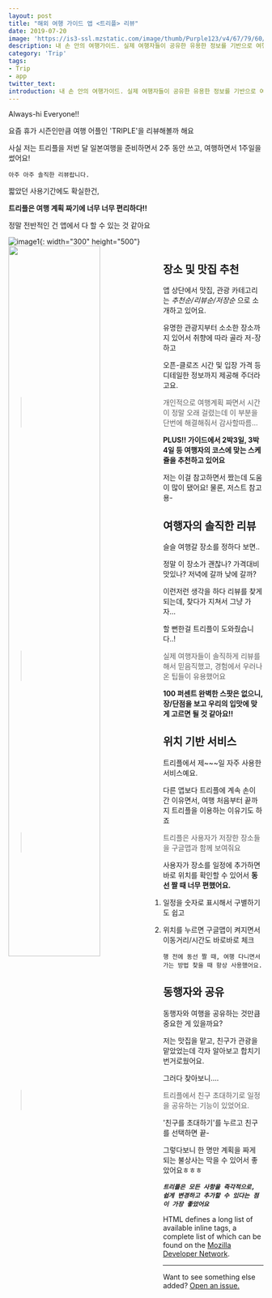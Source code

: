 ```yaml
---
layout: post
title: "해외 여행 가이드 앱 <트리플> 리뷰"
date: 2019-07-20 
image: 'https://is3-ssl.mzstatic.com/image/thumb/Purple123/v4/67/79/60/677960c1-4772-301f-0d35-27ed03f38a03/AppIcon-0-1x_U007emarketing-0-0-sRGB-85-220-0-7.png/1200x630wa.png'
description: 내 손 안의 여행가이드. 실제 여행자들이 공유한 유용한 정보를 기반으로 여행해보자.
category: 'Trip'
tags:
- Trip
- app
twitter_text: 
introduction: 내 손 안의 여행가이드. 실제 여행자들이 공유한 유용한 정보를 기반으로 여행해보자.
---
```



Always-hi Everyone!!

요즘 휴가 시즌인만큼 여행 어플인 'TRIPLE'을 리뷰해볼까 해요

사실 저는 트리플을 저번 달 일본여행을 준비하면서 2주 동안 쓰고, 여행하면서 1주일을 썼어요!

`아주 아주 솔직한 리뷰랍니다.`

짧았던 사용기간에도 확실한건,

**트리플은 여행 계획 짜기에 너무 너무 편리하다!!**

정말 전반적인 건 앱에서 다 할 수 있는 것 같아요

![image1](https://drive.google.com/uc?id=1Iu3Do1uT7AGRmG_kcn7Pi5fbvm-chtml){: width="300" height="500"}
<img src="https://drive.google.com/uc?id=1Iu3Do1uT7AGRmG_kcn7Pi5fbvm-chtml" width="60%" align="left">

## 장소 및 맛집 추천

앱 상단에서 맛집, 관광 카테고리는 *추천순/리뷰순/저장순* 으로 소개하고 있어요.

유명한 관광지부터 소소한 장소까지 있어서 취향에 따라 골라 저-장하고


오픈-클로즈 시간 및 입장 가격 등 디테일한 정보까지 제공해 주더라고요.

> 개인적으로 여행계획 짜면서 시간이 정말 오래 걸렸는데 이 부분을 단번에 해결해줘서 감사할따름...

**PLUS!! 가이드에서 2박3일, 3박4일 등 여행자의 코스에 맞는 스케쥴을 추천하고 있어요**

저는 이걸 참고하면서 짰는데 도움이 많이 됐어요! 물론, 저스트 참고용-

## 여행자의 솔직한 리뷰

슬슬 여행갈 장소를 정하다 보면.. 

정말 이 장소가 괜찮나? 가격대비 맛있나? 저녁에 갈까 낮에 갈까?

이런저런 생각을 하다 리뷰를 찾게 되는데, 찾다가 지쳐서 그냥 가자...

할 뻔한걸 트리플이 도와줬습니다..!

>실제 여행자들이 솔직하게 리뷰를 해서 믿음직했고,
경험에서 우러나온 팁들이 유용했어요

**100 퍼센트 완벽한 스팟은 없으니, 장/단점을 보고 우리의 입맛에 맞게 고르면 될 것 같아요!!**

## 위치 기반 서비스


트리플에서 제~~~일 자주 사용한 서비스예요.

다른 앱보다 트리플에 계속 손이 간 이유면서, 여행 처음부터 끝까지 트리플을 이용하는 이유기도 하죠 

> 트리플은 사용자가 저장한 장소들을 구글맵과 함께 보여줘요

사용자가 장소를 일정에 추가하면 바로 위치를  확인할 수 있어서 **동선 짤 때 너무 편했어요.**

1. 일정을 숫자로 표시해서 구별하기도 쉽고

2. 위치를 누르면 구글맵이 켜지면서 이동거리/시간도 바로바로 체크
   
    `행 전에 동선 짤 때, 여행 다니면서 가는 방법 찾을 때 항상 사용했어요.`


## 동행자와 공유

동행자와 여행을 공유하는 것만큼 중요한 게 있을까요?

저는 맛집을 맡고, 친구가 관광을 맡았었는데 각자 알아보고 합치기 번거로웠어요.

그러다 찾아보니....

> 트리플에서 친구 초대하기로 일정을 공유하는 기능이 있었어요.

'친구를 초대하기'를 누르고 친구를 선택하면 끝-

그렇다보니 한 명만 계획을 짜게 되는 불상사는 막을 수 있어서 좋았어요ㅎㅎㅎ




***`트리플은 모든 사항을 즉각적으로, 쉽게 변경하고 추가할 수 있다는 점이 가장 좋았어요`***

HTML defines a long list of available inline tags, a complete list of which can be found on the [Mozilla Developer Network](https://developer.mozilla.org/en-US/docs/Web/HTML/Element).



-----

Want to see something else added? <a href="https://github.com/poole/poole/issues/new">Open an issue.</a>










